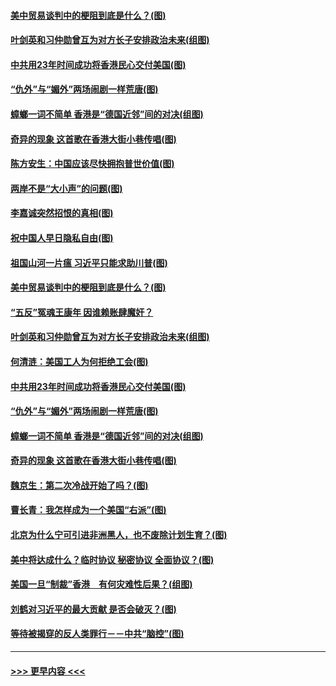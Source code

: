 #### [美中贸易谈判中的梗阻到底是什么？(图)](../pages/p4/907791.md?t=09191700) 
#### [叶剑英和习仲勋曾互为对方长子安排政治未来(组图)](../pages/p4/907786.md?t=09191700) 
#### [中共用23年时间成功将香港民心交付美国(图)](../pages/p4/907698.md?t=09191700) 
#### [“仇外”与“媚外”两场闹剧一样荒唐(图)](../pages/p4/907689.md?t=09191700) 
#### [蟑螂一词不简单 香港是“德国近邻”间的对决(组图)](../pages/p4/907618.md?t=09191700) 
#### [奇异的现象 这首歌在香港大街小巷传唱(图)](../pages/p4/907583.md?t=09191700) 
#### [陈方安生：中国应该尽快拥抱普世价值(图)](../pages/p4/907826.md?t=09191700) 
#### [两岸不是“大小声”的问题(图)](../pages/p4/907825.md?t=09191700) 
#### [李嘉诚突然招恨的真相(图)](../pages/p4/907799.md?t=09191700) 
#### [祝中国人早日隐私自由(图)](../pages/p4/907797.md?t=09191700) 
#### [祖国山河一片瘟 习近平只能求助川普(图)](../pages/p4/907796.md?t=09191700) 
#### [美中贸易谈判中的梗阻到底是什么？(图)](../pages/p4/907791.md?t=09191700) 
#### [“五反”冤魂王康年 因谁赖账肆魔奸？](../pages/p4/907787.md?t=09191700) 
#### [叶剑英和习仲勋曾互为对方长子安排政治未来(组图)](../pages/p4/907786.md?t=09191700) 
#### [何清涟：美国工人为何拒绝工会(图)](../pages/p4/907701.md?t=09191700) 
#### [中共用23年时间成功将香港民心交付美国(图)](../pages/p4/907698.md?t=09191700) 
#### [“仇外”与“媚外”两场闹剧一样荒唐(图)](../pages/p4/907689.md?t=09191700) 
#### [蟑螂一词不简单 香港是“德国近邻”间的对决(组图)](../pages/p4/907618.md?t=09191700) 
#### [奇异的现象 这首歌在香港大街小巷传唱(图)](../pages/p4/907583.md?t=09191700) 
#### [魏京生：第二次冷战开始了吗？(图)](../pages/p4/907581.md?t=09191700) 
#### [曹长青：我怎样成为一个美国“右派”(图)](../pages/p4/907580.md?t=09191700) 
#### [北京为什么宁可引进非洲黑人，也不废除计划生育？(图)](../pages/p4/907577.md?t=09191700) 
#### [美中将达成什么？临时协议 秘密协议 全面协议？(图)](../pages/p4/907576.md?t=09191700) 
#### [美国一旦“制裁”香港　有何灾难性后果？(组图)](../pages/p4/907575.md?t=09191700) 
#### [刘鹤对习近平的最大贡献 是否会破灭？(图)](../pages/p4/907509.md?t=09191700) 
#### [等待被揭穿的反人类罪行－－中共“脑控”(图)](../pages/p4/907167.md?t=09191700) 

----
#### [ >>> 更早内容 <<< ](../indexes/p4-earlier.md)
